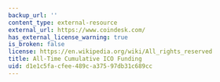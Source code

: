 ```yaml
---
backup_url: ''
content_type: external-resource
external_url: https://www.coindesk.com/
has_external_license_warning: true
is_broken: false
license: https://en.wikipedia.org/wiki/All_rights_reserved
title: All-Time Cumulative ICO Funding
uid: d1e1c5fa-cfee-489c-a375-97db31c689cc
---
```

